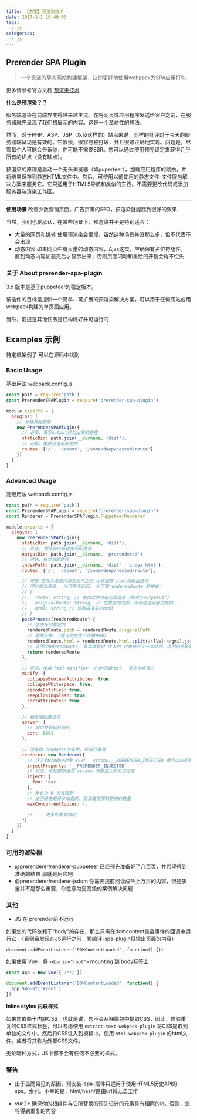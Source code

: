 ```yaml
---
title: 【方案】预渲染技术
date: 2017-3-1 10:49:03
tags: 
  - js
categories: 
  - js
---
```

## Prerender SPA Plugin 

> 一个灵活的静态网站构建框架，让你更好地使用webpack为SPA应用打包

更多请参考官方文档 [预渲染技术](https://github.com/chrisvfritz/prerender-spa-plugin)


<!-- more -->

**什么是预渲染？？**

服务端渲染在前端界变得越来越主流。在将网页或应用程序发送给客户之前，在服务器就先呈现了我们想展示的内容。这是一个革命性的想法。

然而，对于PHP、ASP、JSP（以及这样的）站点来说，同样的批评对于今天的服务器端呈现是有效的。它很慢，很容易被打破，并且很难正确地实现。问题是，尽管每个人可能会告诉你，你可能不需要SSR。您可以通过使用预先设定来获得几乎所有的优点（没有缺点）。

预渲染的原理是启动一个无头浏览器（如puperteer），加载应用程序的路由，并将结果保存到静态HTML文件中。然后，可使用以前使用的静态文件-文件服务解决方案来服务它。它只适用于HTML5导航和类似的东西。不需要更改代码或添加服务器端渲染工作区。

---

**使用场景**
改善少数营销页面，广告页等的SEO，预渲染就能起到很好的效果.

当然，我们也要承认，在某些场景下，预渲染并不是特别适合：

* 大量的网页和跳转 使用预渲染会很慢，虽然这种场景并没那么多，但不代表不会出现
* 动态内容 如果网页中有大量的动态内容，Ajax这类，应确保有占位符组件，直到动态内容加载完后才显示出来，否则页面闪动和重绘的开销会得不偿失


### 关于 About prerender-spa-plugin

3.x 版本是基于puppeteer的稳定版本。

该插件的目标是提供一个简单、可扩展的预渲染解决方案，可以用于任何网站或用webpack构建的单页面应用。

当然，前提是其他任务是已构建好并可运行的


## Examples 示例

特定框架例子 可以在源码中找到

### Basic Usage 

基础用法 webpack.config.js

```js
const path = require('path')
const PrerenderSPAPlugin = require('prerender-spa-plugin')

module.exports = {
  plugins: [
    // 省略其他配置
    new PrerenderSPAPlugin({
      // 必填，填写output打包出来的路径
      staticDir: path.join(__dirname, 'dist'),
      // 必填，需要预渲染的路由
      routes: ['/', '/about', '/some/deep/nested/route']
    })
  ]
}
```

### Advanced Usage 

高级用法 webpack.config.js

```js
const path = require('path')
const PrerenderSPAPlugin = require('prerender-spa-plugin')
const Renderer = PrerenderSPAPlugin.PuppeteerRenderer

module.exports = {
  plugins: [
    new PrerenderSPAPlugin({
      staticDir: path.join(__dirname, 'dist'),
      // 可选, 预渲染应该输出到的路径
      outputDir: path.join(__dirname, 'prerendered'),
      // 可选，根文档的路径
      indexPath: path.join(__dirname, 'dist', 'index.html'),
      routes: ['/', '/about', '/some/deep/nested/route'],

      // 可选 在写入渲染内容到文件之前 允许配置 html和输出路径
      // 可以修改渲染， 也可等待返回。 以下是renderedRoute 的格式：
      // {
      //   route: String, // 输出文件将在何处结束（相对于outputDir)
      //   originalRoute: String, // 在重定向之前，传递给渲染器的路由。.
      //   html: String // 该路由渲染的html
      // }
      postProcess(renderedRoute) {
        // 忽略任何重定向
        renderedRoute.path = renderedRoute.originalPath
        // 删除空格. (建议别在生产环境中用)
        renderedRoute.html = renderedRoute.html.split(/>[\s]+</gmi).join('><')
        // 返回renderedRoute, 其实就是对 传入的 对象进行了一次处理，返回的还是该对象
        return renderedRoute
      },

      // 可选，使用 html-minifier  它会压缩html， 更多参考官方
      minify: {
        collapseBooleanAttributes: true,
        collapseWhitespace: true,
        decodeEntities: true,
        keepClosingSlash: true,
        sortAttributes: true
      },

      // 服务端配置选项
      server: {
        // 端口是自动检测的
        port: 8001
      },

      // 渲染器 Renderer的实例，可自行编写
      renderer: new Renderer({
        // 注入到window对象 kv对   window.__PRERENDER_INJECTED 就可以访问到了
        injectProperty: '__PRERENDER_INJECTED',
        // 可选，可配置想通过 window 对象注入的可访问值
        inject: {
          foo: 'bar'
        },
        // 默认为 0 没有限制 
        // 由于路由是异步加载的，用该属性限制路由的数量
        maxConcurrentRoutes: 4,

        // ... 更多的看文档吧
      })
    })
  ]
}
```


### 可用的渲染器

* @prerenderer/renderer-puppeteer 已经预先准备好了几百页，并希望得到准确的结果 那就是用它吧
* @prerenderer/renderer-jsdom 你需要提前阅读成千上万页的内容，但是质量并不是那么重要，你愿意为更高级的案例解决问题


### 其他

* JS 在 prerender前不运行

如果您的代码依赖于“body”的存在，那么只需在domcontent重载事件的回调中运行它：（否则会发现在JS运行之前，预编译-spa-plugin将输出页面的内容）

    document.addEventListener('DOMContentLoaded', function() {})

如果使用 Vue，将 `<div id="root">` mounting 到 body标签上：

```js
const app = new Vue({ /**/ })

document.addEventListener('DOMContentLoaded', function() {
  app.$mount('#root')
})
```

**Inline styles 内联样式**

如果您依赖于内联CSS，也就是说，您不会从捆绑包中提取CSS，因此，体验重复的CSS样式标签，可以考虑使用 `extract-text-webpack-plugin` 将CSS提取到单独的文件中。然后将CSS注入到模板中。使用 `html-webpack-plugin` 的html文件，或者将其称为外部CSS文件。

无论哪种方式，JS中都不会有任何不必要的样式。

### 警告

* 出于显而易见的原因，预安装-spa-插件只适用于使用HTML5历史API的spa。索引。不幸的是，html/hash/路由url将无法工作

* vue2+ 确保你的根组件与它所替换的预先设计的元素具有相同的id。否则，您将得到重复的内容

